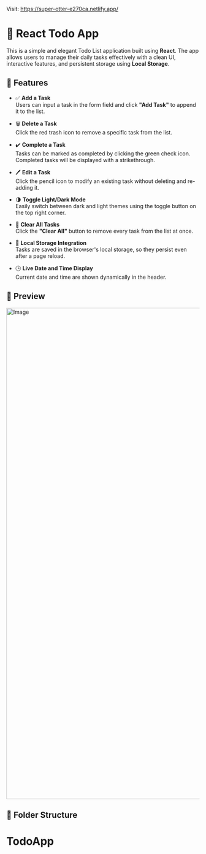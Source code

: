 Visit: https://super-otter-e270ca.netlify.app/

# 📝 React Todo App

This is a simple and elegant Todo List application built using **React**. The app allows users to manage their daily tasks effectively with a clean UI, interactive features, and persistent storage using **Local Storage**.

## 🌟 Features

- ✅ **Add a Task**  
  Users can input a task in the form field and click **"Add Task"** to append it to the list.

- 🗑️ **Delete a Task**  
  Click the red trash icon to remove a specific task from the list.

- ✔️ **Complete a Task**  
  Tasks can be marked as completed by clicking the green check icon. Completed tasks will be displayed with a strikethrough.

- 🖊️ **Edit a Task**  
  Click the pencil icon to modify an existing task without deleting and re-adding it.

- 🌗 **Toggle Light/Dark Mode**  
  Easily switch between dark and light themes using the toggle button on the top right corner.

- 🧹 **Clear All Tasks**  
  Click the **"Clear All"** button to remove every task from the list at once.

- 💾 **Local Storage Integration**  
  Tasks are saved in the browser's local storage, so they persist even after a page reload.

- 🕒 **Live Date and Time Display**  
  Current date and time are shown dynamically in the header.

## 📸 Preview

<img width="1280" alt="Image" src="https://github.com/user-attachments/assets/44394470-27fb-44a0-aef3-b30640fc88ba" />

## 📁 Folder Structure

# TodoApp
